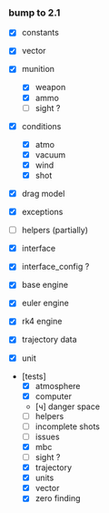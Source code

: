 ### bump to 2.1

- [x] constants
- [x] vector
- [x] munition
  - [x] weapon
  - [x] ammo
  - [ ] sight ?
- [x] conditions
  - [x] atmo
  - [x] vacuum
  - [x] wind
  - [x] shot
- [x] drag model
- [x] exceptions
- [ ] helpers (partially)
- [x] interface
- [x] interface_config ?
- [x] base engine
- [x] euler engine
- [x] rk4 engine
- [x] trajectory data
- [x] unit


- [tests]
  - [x] atmosphere
  - [x] computer
  - [ч] danger space
  - [ ] helpers
  - [ ] incomplete shots
  - [ ] issues
  - [x] mbc
  - [ ] sight ?
  - [x] trajectory
  - [x] units
  - [x] vector
  - [x] zero finding